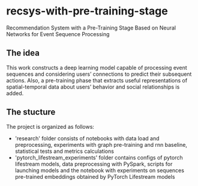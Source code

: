 # recsys-with-pre-training-stage
Recommendation System with a Pre-Training Stage Based on Neural Networks for Event Sequence Processing

## The idea
This work constructs a deep learning model capable of processing event
sequences and considering users’ connections to predict their
subsequent actions. Also, a pre-training phase that extracts useful
representations of spatial-temporal data about users’ behavior
and social relationships is added.

## The stucture
The project is organized as follows:
- 'research' folder consists of notebooks with data load and preprocessing, experiments with graph pre-training and rnn baseline, statistical tests and metrics calculations
- 'pytorch_lifestream_experiments' folder contains configs of pytorch lifestream models, data preprocessing with PySpark, scripts for launching models and the notebook with experiments on sequences pre-trained embeddings obtained by PyTorch Lifestream models
